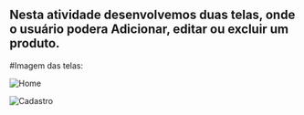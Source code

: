 ## Nesta atividade desenvolvemos duas telas, onde o usuário podera Adicionar, editar ou excluir um produto.

#Imagem das telas:

![Home](https://github.com/user-attachments/assets/63e73784-7c66-4093-8020-3263276017db)

![Cadastro](https://github.com/user-attachments/assets/46a0d504-db39-4444-a61d-149729306c38)

